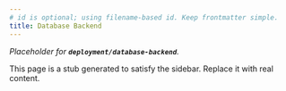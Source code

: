 ```yaml
---
# id is optional; using filename-based id. Keep frontmatter simple.
title: Database Backend
---
```


_Placeholder for **`deployment/database-backend`**._

This page is a stub generated to satisfy the sidebar.
Replace it with real content.
